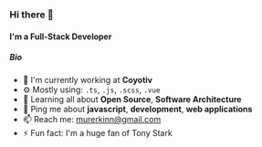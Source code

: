 ### Hi there 👋

#### I'm a Full-Stack Developer

##### Bio

- 🏢 I'm currently working at **Coyotiv**
- ⚙️ Mostly using: `.ts`, `.js`, `.scss`, `.vue`
- 🌱 Learning all about **Open Source**, **Software Architecture**
- 💬 Ping me about **javascript**, **development**, **web applications**
- 📫 Reach me: [murerkinn@gmail.com](mailto:murerkinn@gmail.com)
- ⚡️ Fun fact: I'm a huge fan of Tony Stark

